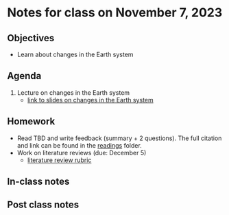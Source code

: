 # Notes for class on November 7, 2023

## Objectives
- Learn about changes in the Earth system

## Agenda
1. Lecture on changes in the Earth system
	- [link to slides on changes in the Earth system](../lecture_slides/10_changes_in_earth_system.pdf)

## Homework
- Read TBD and write feedback (summary + 2 questions).
The full citation and link can be found in the 
[readings](../readings) folder.
- Work on literature reviews (due: December 5)
	- [literature review rubric](../rubrics/review_rubric.md)

## In-class notes

## Post class notes